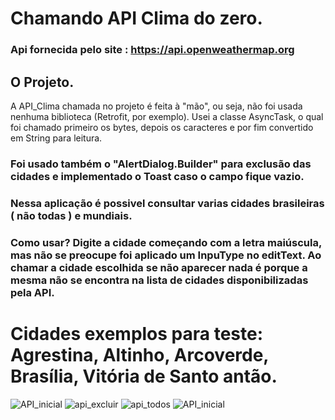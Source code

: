 # Chamando API Clima do zero.

### Api fornecida pelo site : https://api.openweathermap.org
##  O Projeto. 
A API_Clima chamada no projeto é feita à "mão", ou seja, não foi usada nenhuma biblioteca (Retrofit, por exemplo). Usei a classe AsyncTask, o qual foi chamado primeiro os bytes, depois os caracteres e por fim convertido em String para leitura.
### Foi usado também o  "AlertDialog.Builder" para exclusão das cidades e implementado o Toast caso o campo fique vazio.
### Nessa aplicação é possivel consultar varias cidades brasileiras ( não todas ) e mundiais.
### Como usar? Digite a cidade começando com a letra maiúscula, mas não se preocupe foi aplicado um InpuType no editText. Ao chamar a cidade escolhida se não aparecer nada é porque a mesma não se encontra na lista de cidades disponibilizadas pela API.
# Cidades exemplos para teste: Agrestina, Altinho, Arcoverde, Brasília, Vitória de Santo antão.

![API_inicial](https://user-images.githubusercontent.com/92765775/150679991-a9247f9e-9bcc-4934-8fda-3155388e1e46.gif)
![api_excluir](https://user-images.githubusercontent.com/92765775/150679994-a5bbf7d3-db3b-400b-9634-699c855f741a.gif)
![api_todos](https://user-images.githubusercontent.com/92765775/150679996-618c3f5d-158e-45bf-9f73-f7a983c31150.gif)
![API_inicial](https://user-images.githubusercontent.com/92765775/150679991-a9247f9e-9bcc-4934-8fda-3155388e1e46.gif)
